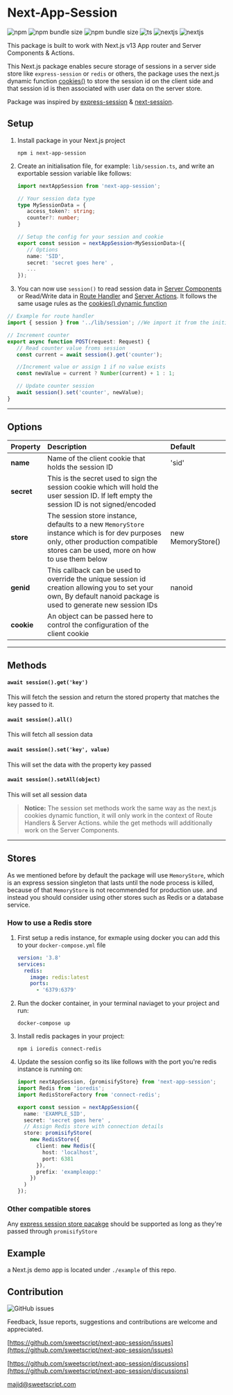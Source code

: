 # Next-App-Session
![npm](https://img.shields.io/npm/v/next-app-session)
![npm bundle size](https://img.shields.io/bundlephobia/min/next-app-session) ![npm bundle size](https://img.shields.io/bundlephobia/minzip/next-app-session)
![ts](https://badgen.net/badge/Built%20With/TypeScript/blue?icon=typescript)
![nextjs](https://badgen.net/badge/Built%20for/Next.js%20v13/purple?icon=vercel)
![nextjs](https://badgen.net/badge/Supports:/Redis/orange?icon=redis)

This package is built to work with Next.js v13 App router and Server Components & Actions.

This Next.js package enables secure storage of sessions in a server side store like `express-session` or `redis` or others, the package uses the next.js dynamic function [cookies()](https://nextjs.org/docs/app/api-reference/functions/cookies) to store the session id on the client side and that session id is then associated with user data on the server store.

Package was inspired by [express-session](https://www.npmjs.com/package/express-session) & [next-session](https://www.npmjs.com/package/next-session).
 

## Setup

1. Install package in your Next.js project
    ```
    npm i next-app-session 
    ```

2. Create an initialisation file, for example: `lib/session.ts`, and write an exportable session variable like follows:
   ```typescript
   import nextAppSession from 'next-app-session';
   
   // Your session data type
   type MySessionData = {
      access_token?: string;
      counter?: number;
   }
   
   // Setup the config for your session and cookie
   export const session = nextAppSession<MySessionData>({
      // Options
      name: 'SID',
      secret: 'secret goes here' ,
      ...
   }); 
   ```
3.  You can now use `session()` to read session data in [Server Components](https://nextjs.org/docs/getting-started/react-essentials) or Read/Write data in [Route Handler](https://nextjs.org/docs/app/building-your-application/routing/router-handlers) and [Server Actions](https://nextjs.org/docs/app/building-your-application/data-fetching/server-actions). It follows the same usage rules as the [cookies() dynamic function](https://nextjs.org/docs/app/api-reference/functions/cookies)
   ```typescript
   // Example for route handler
   import { session } from '../lib/session'; //We import it from the initialisation file we created earlier
   
   // Increment counter
   export async function POST(request: Request) {
      // Read counter value froms session
      const current = await session().get('counter');

      //Increment value or assign 1 if no value exists
      const newValue = current ? Number(current) + 1 : 1;

      // Update counter session
      await session().set('counter', newValue);
   }
   ```

---

## Options

| Property   | Description  | Default  |
|:-----------|:----------|:----------|
| **name**   | Name of the client cookie that holds the session ID |'sid' | 
| **secret** | This is the secret used to sign the session cookie which will hold the user session ID. If left empty the session ID is not signed/encoded |  |
| **store**  | The session store instance, defaults to a new `MemoryStore` instance which is for dev purposes only, other production compatible stores can be used, more on how to use them below  | new MemoryStore() |
| **genid**  | This callback can be used to override the unique session id creation allowing you to set your own, By default nanoid package is used to generate new session IDs | nanoid |
| **cookie** | An object can be passed here to control the configuration of the client cookie | |

---

## Methods

#### `await session().get('key')`
This will fetch the session and return the stored property that matches the key passed to it.


#### `await session().all()`
This will fetch all session data

#### `await session().set('key', value)`
This will set the data with the property key passed

#### `await session().setAll(object)`
This will set all session data

> **Notice:** The session set methods work the same way as the next.js cookies dynamic function, it will only work in the context of Route Handlers & Server Actions. while the get methods will additionally work on the Server Components.

---

## Stores

As we mentioned before by default the package will use `MemoryStore`, which is an express session singleton that lasts until the node process is killed, because of that `MemoryStore` is not recommended for production use. and instead you should consider using other stores such as Redis or a database service.

### How to use a Redis store

1. First setup a redis instance, for exmaple using docker you can add this to your `docker-compose.yml` file
	```yaml
	version: '3.8'
	services:
	  redis:
	    image: redis:latest
	    ports:
	      - '6379:6379'
	```

2. Run the docker container, in your terminal naviaget to your project and run:
	```
	docker-compose up
	```

3. Install redis packages in your project:
	```
	npm i ioredis connect-redis
 	```

3. Update the session config so its like follows with the port you're redis instance is running on:
	```typescript
	import nextAppSession, {promisifyStore} from 'next-app-session';
  	import Redis from 'ioredis';
	import RedisStoreFactory from 'connect-redis';

	export const session = nextAppSession({
      name: 'EXAMPLE_SID',
      secret: 'secret goes here' ,
      // Assign Redis store with connection details
      store: promisifyStore(
        new RedisStore({
          client: new Redis({
            host: 'localhost',
            port: 6381
          }),
          prefix: 'exampleapp:'
        })
      )
	}); 
	```
 
### Other compatible stores
Any [express session store pacakge](https://github.com/expressjs/session/tree/master#compatible-session-stores) should be supported as long as they're passed through `promisifyStore`
 
## Example
a Next.js demo app is located under `./example` of this repo.

## Contribution

![GitHub issues](https://img.shields.io/github/issues/sweetscript/next-app-session)

Feedback, Issue reports, suggestions and contributions are welcome and appreciated.

[https://github.com/sweetscript/next-app-session/issues](https://github.com/sweetscript/next-app-session/issues)

[https://github.com/sweetscript/next-app-session/discussions](https://github.com/sweetscript/next-app-session/discussions)

[majid@sweetscript.com](mailto:majid@sweetscript.com)
